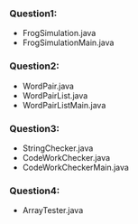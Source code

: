 ### Question1:
- FrogSimulation.java
- FrogSimulationMain.java
### Question2:
- WordPair.java
- WordPairList.java
- WordPairListMain.java
### Question3:
- StringChecker.java
- CodeWorkChecker.java
- CodeWorkCheckerMain.java
### Question4:
- ArrayTester.java